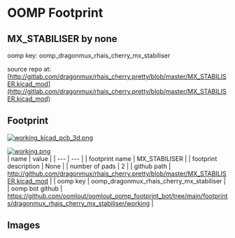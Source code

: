 # OOMP Footprint  
## MX_STABILISER  by none  
  
oomp key: oomp_dragonmux_rhais_cherry_mx_stabiliser  
  
source repo at: [http://gitlab.com/dragonmux/rhais_cherry.pretty/blob/master/MX_STABILISER.kicad_mod](http://gitlab.com/dragonmux/rhais_cherry.pretty/blob/master/MX_STABILISER.kicad_mod)  
## Footprint  
  
[![working_kicad_pcb_3d.png](working_kicad_pcb_3d_600.png)](working_kicad_pcb_3d.png)  
  
[![working.png](working_600.png)](working.png)  
| name | value | 
| --- | --- | 
| footprint name | MX_STABILISER | 
| footprint description | None | 
| number of pads | 2 | 
| github path | http://github.com/dragonmux/rhais_cherry.pretty/blob/master/MX_STABILISER.kicad_mod | 
| oomp key | oomp_dragonmux_rhais_cherry_mx_stabiliser | 
| oomp bot github | https://github.com/oomlout/oomlout_oomp_footprint_bot/tree/main/footprints/dragonmux_rhais_cherry_mx_stabiliser/working | 
## Images  
